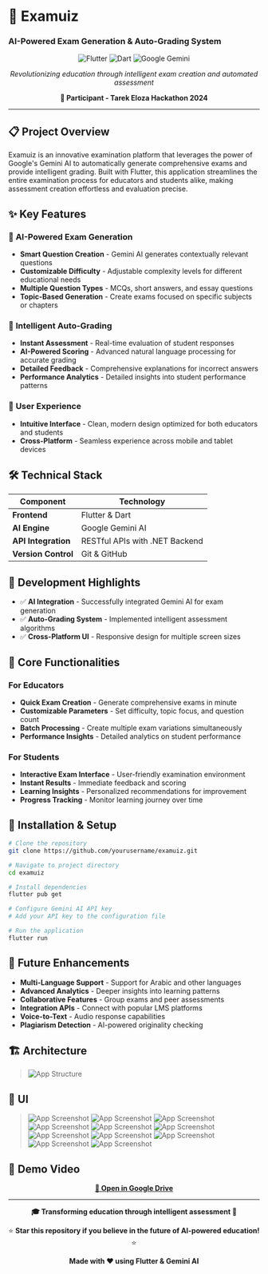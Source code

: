 # 🎯 Examuiz
### AI-Powered Exam Generation & Auto-Grading System
<div align="center">

![Flutter](https://img.shields.io/badge/Flutter-%2302569B.svg?style=for-the-badge&logo=Flutter&logoColor=white)
![Dart](https://img.shields.io/badge/dart-%230175C2.svg?style=for-the-badge&logo=dart&logoColor=white)
![Google Gemini](https://img.shields.io/badge/Gemini%20AI-4285F4?style=for-the-badge&logo=google&logoColor=white)

*Revolutionizing education through intelligent exam creation and automated assessment*

**🚀 Participant  - Tarek Eloza Hackathon 2024**

</div>

---

## 📋 Project Overview

Examuiz is an innovative examination platform that leverages the power of Google's Gemini AI to automatically generate comprehensive exams and provide intelligent grading. Built with Flutter, this application streamlines the entire examination process for educators and students alike, making assessment creation effortless and evaluation precise.

## ✨ Key Features

### 🤖 **AI-Powered Exam Generation**
- **Smart Question Creation** - Gemini AI generates contextually relevant questions
- **Customizable Difficulty** - Adjustable complexity levels for different educational needs
- **Multiple Question Types** - MCQs, short answers, and essay questions
- **Topic-Based Generation** - Create exams focused on specific subjects or chapters

### 📝 **Intelligent Auto-Grading**
- **Instant Assessment** - Real-time evaluation of student responses
- **AI-Powered Scoring** - Advanced natural language processing for accurate grading
- **Detailed Feedback** - Comprehensive explanations for incorrect answers
- **Performance Analytics** - Detailed insights into student performance patterns

### 📱 **User Experience**
- **Intuitive Interface** - Clean, modern design optimized for both educators and students
- **Cross-Platform** - Seamless experience across mobile and tablet devices

## 🛠️ Technical Stack

| Component | Technology |
|-----------|------------|
| **Frontend** | Flutter & Dart |
| **AI Engine** | Google Gemini AI |
| **API Integration** | RESTful APIs with .NET Backend |
| **Version Control** | Git & GitHub |


## 🎯 Development Highlights

- ✅ **AI Integration** - Successfully integrated Gemini AI for exam generation
- ✅ **Auto-Grading System** - Implemented intelligent assessment algorithms
- ✅ **Cross-Platform UI** - Responsive design for multiple screen sizes



## 🚀 Core Functionalities

### For Educators
- **Quick Exam Creation** - Generate comprehensive exams in minute
- **Customizable Parameters** - Set difficulty, topic focus, and question count
- **Batch Processing** - Create multiple exam variations simultaneously
- **Performance Insights** - Detailed analytics on student performance

### For Students
- **Interactive Exam Interface** - User-friendly examination environment
- **Instant Results** - Immediate feedback and scoring
- **Learning Insights** - Personalized recommendations for improvement
- **Progress Tracking** - Monitor learning journey over time


## 🔧 Installation & Setup

```bash
# Clone the repository
git clone https://github.com/yourusername/examuiz.git

# Navigate to project directory
cd examuiz

# Install dependencies
flutter pub get

# Configure Gemini AI API key
# Add your API key to the configuration file

# Run the application
flutter run
```

## 🔮 Future Enhancements

- **Multi-Language Support** - Support for Arabic and other languages
- **Advanced Analytics** - Deeper insights into learning patterns
- **Collaborative Features** - Group exams and peer assessments
- **Integration APIs** - Connect with popular LMS platforms
- **Voice-to-Text** - Audio response capabilities
- **Plagiarism Detection** - AI-powered originality checking

## 🏗️ Architecture

> ![App Structure](assets/images/Hierarchy.png)


## 📱 UI
> ![App Screenshot](assets/images/splash_screen.jpg)
> ![App Screenshot](assets/images/home_screen.jpg)
> ![App Screenshot](assets/images/generate_exam_screen.jpg)
> ![App Screenshot](assets/images/exam_parameters.jpg)
> ![App Screenshot](assets/images/exam_opening.jpg)
> ![App Screenshot](assets/images/the_generated_exam.jpg)
> ![App Screenshot](assets/images/exam_analysis_screen.jpg)
> ![App Screenshot](assets/images/analysis_result_1.jpg)
> ![App Screenshot](assets/images/analysis_result_2.jpg)
> ![App Screenshot](assets/images/analysis_result_3.jpg)
> ![App Screenshot](assets/images/analysis_result_4.jpg)


## 🎥 Demo Video

<div align="center">
  
  <!-- Direct Link as Backup -->
  <a href="https://drive.google.com/file/d/1IX084FnyZMcWjvm3wGOftlorQYdrYzK6/view?usp=drivesdk">
    <strong>📱 Open in Google Drive </strong>
  </a>
  
</div>

---

<div align="center">

**🎓 Transforming education through intelligent assessment 🚀**

⭐ **Star this repository if you believe in the future of AI-powered education!** ⭐

**Made with ❤️ using Flutter & Gemini AI**

</div>